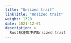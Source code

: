 ```yaml
---
title: "Unsized trait"
linkTitle: "Unsized trait"
weight: 1320
date: 2021-12-01
description: >
  Rust标准库中的Unsized trait
---
```


